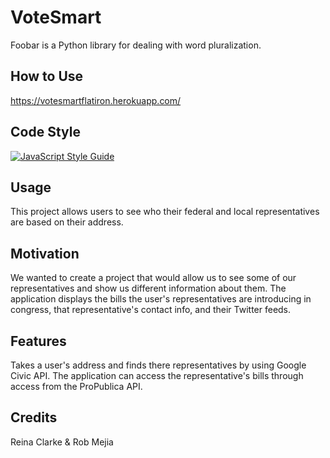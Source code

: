 # VoteSmart

Foobar is a Python library for dealing with word pluralization.

## How to Use
https://votesmartflatiron.herokuapp.com/

## Code Style

[![JavaScript Style Guide](https://cdn.rawgit.com/standard/standard/master/badge.svg)](https://github.com/standard/standard)

## Usage

This project allows users to see who their federal and local representatives are based on their address.

## Motivation
We wanted to create a project that would allow us to see some of our representatives and show us different information about them. The application displays the bills the user's representatives are introducing in congress, that representative's contact info, and their Twitter feeds.

## Features

Takes a user's address and finds there representatives by using Google Civic API. The application can access the representative's bills through access from the ProPublica API.

## Credits
Reina Clarke & Rob Mejia

